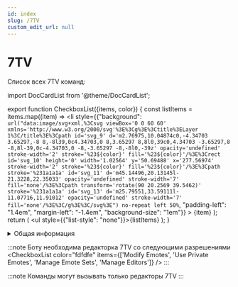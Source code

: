 ```yaml
---
id: index
slug: /7TV
custom_edit_url: null
---
```


# 7TV

Список всех 7TV команд:

import DocCardList from '@theme/DocCardList';

<DocCardList />

export function CheckboxList({items, color}) {
    const listItems = items.map((item) =>
        <li
            style={{"background": `url("data:image/svg+xml,%3Csvg viewBox='0 0 60 60' xmlns='http://www.w3.org/2000/svg'%3E%3Cg%3E%3Ctitle%3ELayer 1%3C/title%3E%3Cpath id='svg_9' d='m2.76975,10.04874c0,-4.34703 3.65297,-8 8,-8l39,0c4.34703,0 8,3.65297 8,8l0,39c0,4.34703 -3.65297,8 -8,8l-39,0c-4.34703,0 -8,-3.65297 -8,-8l0,-39z' opacity='undefined' stroke-width='2' stroke='%23${color}' fill='%23${color}'/%3E%3Crect id='svg_10' height='0' width='1.02564' y='50.69488' x='277.56974' stroke-width='2' stroke='%23${color}' fill='%23${color}'/%3E%3Cpath stroke='%231a1a1a' id='svg_11' d='m45.14496,20.13145l-21.3228,22.35033' opacity='undefined' stroke-width='7' fill='none'/%3E%3Cpath transform='rotate(90 20.2569 39.5462)' stroke='%231a1a1a' id='svg_13' d='m25.79551,33.59111l-11.07716,11.91012' opacity='undefined' stroke-width='7' fill='none'/%3E%3C/g%3E%3C/svg%3E") no-repeat left 50%`, "padding-left": "1.4em", "margin-left": "-1.4em", "background-size": "1em"}}
        >
            {item}
        </li>
    );
    return (
        <ul style={{"list-style": "none"}}>{listItems}</ul>
    );
}

<details>
  <summary>Общая информация</summary>
  <ul>
    <li><b>Название:</b> 7add</li>
    <li><b>Элиасы:</b> 7del, 7alias, 7editor, 7set, 7origin</li>
    <li><b>Кулдаун:</b> общий 5 секунд</li>
    <li><a href="https://github.com/Relanit/ModBoty/blob/master/ModBoty/cogs/seven_tv/seven_tv.py"><b>Исходный код</b></a></li>
  </ul>
</details>

:::note Боту необходима редакторка 7TV со следующими разрешениями
<CheckboxList color="fdfdfe" items={['Modify Emotes', 'Use Private Emotes', 'Manage Emote Sets', 'Manage Editors']} />
:::

:::note Команды могут вызывать только редакторы 7TV
:::